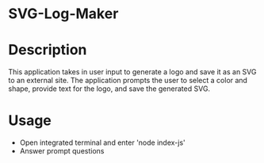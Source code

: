 # SVG-Log-Maker

# Description
This application takes in user input to generate a logo and save it as an SVG to an external site. The application prompts the user to select a color and shape, provide text for the logo, and save the generated SVG.

# Usage
- Open integrated terminal and enter 'node index-js'
- Answer prompt questions

